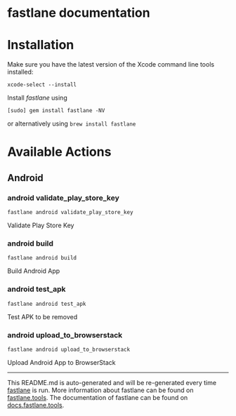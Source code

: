 fastlane documentation
================
# Installation

Make sure you have the latest version of the Xcode command line tools installed:

```
xcode-select --install
```

Install _fastlane_ using
```
[sudo] gem install fastlane -NV
```
or alternatively using `brew install fastlane`

# Available Actions
## Android
### android validate_play_store_key
```
fastlane android validate_play_store_key
```
Validate Play Store Key
### android build
```
fastlane android build
```
Build Android App
### android test_apk
```
fastlane android test_apk
```
Test APK to be removed
### android upload_to_browserstack
```
fastlane android upload_to_browserstack
```
Upload Android App to BrowserStack

----

This README.md is auto-generated and will be re-generated every time [fastlane](https://fastlane.tools) is run.
More information about fastlane can be found on [fastlane.tools](https://fastlane.tools).
The documentation of fastlane can be found on [docs.fastlane.tools](https://docs.fastlane.tools).
